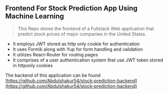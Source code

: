 ## Frontend For Stock Prediction App Using Machine Learning
> This Repo stores the frontend of a Fullstack Web application that predict stock prices of major companies in the United States.  

- It employs JWT stored as http only cookie for authentication
- It uses Formik along with Yup for form handling and validation
- It utilizes React-Router for routing pages
- It comprises of a user authentication system that use JWT token stored in httponly cookies


The backend of this application can be found [https://github.com/Abdulshakur54/stock-prediction-backend](https://github.com/Abdulshakur54/stock-prediction-backend)